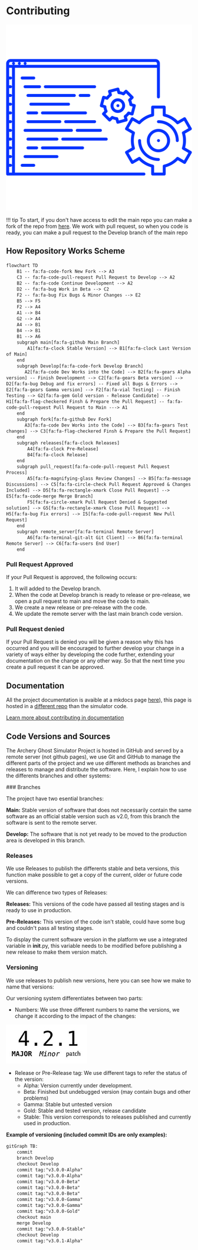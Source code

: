 # Contributing

![Contributing Logo](../images/contributing.svg)

!!! tip
    To start, if you don't have access to edit the main repo you can make a fork of the repo from [here](https://github.com/Isaaker/Ghost_Simulator_ES/fork). We work with pull request, so when you code is ready, you can make a pull request to the Develop branch of the main repo

## How Repository Works Scheme

```mermaid
flowchart TD
    B1 -- fa:fa-code-fork New Fork --> A3
    C3 -- fa:fa-code-pull-request Pull Request to Develop --> A2
    B2 -- fa:fa-code Continue Development --> A2
    D2 -- fa:fa-bug Work in Beta --> C2
    F2 -- fa:fa-bug Fix Bugs & Minor Changes --> E2
    B5 --> F5
    F2 --> A4
    A1 --> B4
    G2 --> A4
    A4 --> B1
    B4 --> B1
    B1 --> A6
    subgraph main[fa:fa-github Main Branch]
        A1[fa:fa-clock Stable Version] --> B1[fa:fa-clock Last Version of Main]
    end
    subgraph Develop[fa:fa-code-fork Develop Branch]
       A2[fa:fa-code Dev Works into the Code] --> B2[fa:fa-gears Alpha version] -- Finish Development --> C2[fa:fa-gears Beta version] --> D2[fa:fa-bug Debug and fix errors] -- Fixed all Bugs & Errors --> E2[fa:fa-gears Gamma version] --> F2[fa:fa-vial Testing] -- Finish Testing --> G2[fa:fa-gem Gold version - Release Candidate] --> H1[fa:fa-flag-checkered Finsh & Prepare the Pull Request] -- fa:fa-code-pull-request Pull Request to Main ---> A1
    end
    subgraph fork[fa:fa-github Dev Fork]
       A3[fa:fa-code Dev Works into the Code] --> B3[fa:fa-gears Test changes] --> C3[fa:fa-flag-checkered Finsh & Prepare the Pull Request]
    end
    subgraph releases[fa:fa-clock Releases]
        A4[fa:fa-clock Pre-Release]
        B4[fa:fa-clock Release]
    end
    subgraph pull_request[fa:fa-code-pull-request Pull Request Process]
        A5[fa:fa-magnifying-glass Review Changes] --> B5[fa:fa-message Discussions] --> C5[fa:fa-circle-check Pull Request Approved & Changes Included] --> D5[fa:fa-rectangle-xmark Close Pull Request] --> E5[fa:fa-code-merge Merge Branch]
        F5[fa:fa-circle-xmark Pull Request Denied & Suggested solution] --> G5[fa:fa-rectangle-xmark Close Pull Request] --> H5[fa:fa-bug Fix errors] --> I5[fa:fa-code-pull-request New Pull Request]
    end
    subgraph remote_server[fa:fa-terminal Remote Server]
        A6[fa:fa-terminal-git-alt Git Client] --> B6[fa:fa-terminal Remote Server] --> C6[fa:fa-users End User]
    end
```

### Pull Request Approved

If your Pull Request is approved, the following occurs:

1. It will added to the Develop branch.
2. When the code at Develop branch is ready to release or pre-release, we open a pull request to main and move the code to main.
3. We create a new release or pre-release with the code.
4. We update the remote server with the last main branch code version.

### Pull Request denied

If your Pull Request is denied you will be given a reason why this has occurred and you will be encouraged to further develop your change in a variety of ways either by developing the code further, extending your documentation on the change or any other way. So that the next time you create a pull request it can be approved.

## Documentation

All the project documentation is avaible at a mkdocs page [here](https://isaaker.github.io/archerysimulator/)), this page is hosted in a [different repo](https://github.com/Isaaker/archerysimulator?tab%253Dreadme-ov-file) than the simulator code.

[Learn more about contributing in documentation](./contributing_documentation.md)

## Code Versions and Sources

The Archery Ghost Simulator Project is hosted in GitHub and served by a remote server (not github pages), we use Git and GitHub to manage the different parts of the project and we use different methods as branches and releases to manage and distribute the software. Here, I explain how to use the differents branches and other systems:

### Branches

The project have two esential branches:

**Main:** Stable version of software that does not necessarily contain the same software as an official stable version such as v2.0, from this branch the software is sent to the remote server.

**Develop:** The software that is not yet ready to be moved to the production area is developed in this branch.

### Releases

We use Releases to publish the differents stable and beta versions, this function make possible to get a copy of the current, older or future code versions.

We can difference two types of Releases:

**Releases:** This versions of the code have passed all testing stages and is ready to use in production.

**Pre-Releases:** This version of the code isn't stable, could have some bug and couldn't pass all testing stages.

To display the current software version in the platform we use a integrated variable in __init__.py, this variable needs to be modified before publishing a new release to make them version match.

### Versioning

We use releases to publish new versions, here you can see how we make to name that versions:

Our versioning system differentiates between two parts:

- Numbers: We use three different numbers to name the versions, we change it according to the impact of the changes:

![Number Versioning Image](../images/number_versioning.jpg)

- Release or Pre-Release tag: We use different tags to refer the status of the version:
    - Alpha: Version currently under development.
    - Beta: Finished but undebugged version (may contain bugs and other problems)
    - Gamma: Stable but untested version
    - Gold: Stable and tested version, release candidate
    - Stable: This version corresponds to releases published and currently used in production.

**Example of versioning (included commit IDs are only examples):**

```mermaid
gitGraph TB:
    commit
    branch Develop
    checkout Develop
    commit tag:"v3.0.0-Alpha"
    commit tag:"v3.0.0-Alpha"
    commit tag:"v3.0.0-Beta"
    commit tag:"v3.0.0-Beta"
    commit tag:"v3.0.0-Beta"
    commit tag:"v3.0.0-Gamma"
    commit tag:"v3.0.0-Gamma"
    commit tag:"v3.0.0-Gold"
    checkout main
    merge Develop
    commit tag:"v3.0.0-Stable"
    checkout Develop
    commit tag:"v3.0.1-Alpha"  
```